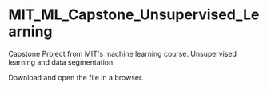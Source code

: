# MIT_ML_Capstone_Unsupervised_Learning
Capstone Project from MIT's machine learning course. Unsupervised learning and data segmentation. 

Download and open the file in a browser.
